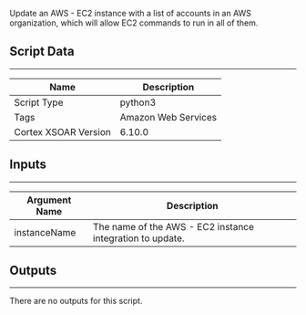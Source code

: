 Update an AWS - EC2 instance with a list of accounts in an AWS organization, which will allow EC2 commands to run in all of them.

## Script Data

---

| **Name** | **Description** |
| --- | --- |
| Script Type | python3 |
| Tags | Amazon Web Services |
| Cortex XSOAR Version | 6.10.0 |

## Inputs

---

| **Argument Name** | **Description** |
| --- | --- |
| instanceName | The name of the AWS - EC2 instance integration to update. |

## Outputs

---
There are no outputs for this script.
